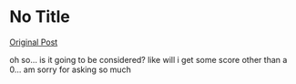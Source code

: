 # No Title

[Original Post](https://discourse.onlinedegree.iitm.ac.in/t/171141/265)

<p>oh so… is it going to be considered? like will i get some score other than a 0… am sorry for asking so much</p>
